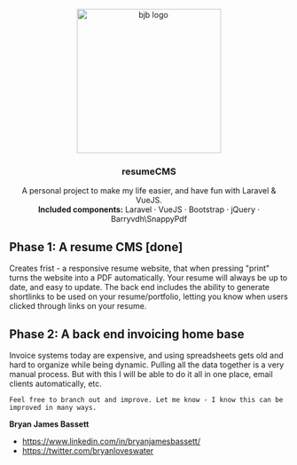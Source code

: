 <p align="center">
  <a href="https://bjbassett.org/">
    <img src="https://bjbassett.org/images/bjb.svg" alt="bjb logo" width="260" >
  </a>
</p>
<h3 align="center">resumeCMS</h3>

<p align="center">
  A personal project to make my life easier, and have fun with Laravel & VueJS.
  <br>
 <strong>Included components:</strong>
  <span>Laravel</span>
  ·
  <span>VueJS</span>
  ·
  <span>Bootstrap</span>
  ·
  <span>jQuery</span>
  ·
  <span>Barryvdh\SnappyPdf</span>
</p>


## Phase 1: A resume CMS  [done]

Creates frist - a responsive resume website, that when pressing "print" turns the website into a PDF automatically. Your resume will always be up to date, and easy to update. The back end includes the ability to generate shortlinks to be used on your resume/portfolio, letting you know when users clicked through links on your resume.


## Phase 2: A back end invoicing home base

Invoice systems today are expensive, and using spreadsheets gets old and hard to organize while being dynamic. Pulling all the data together is a very manual process. But with this I will be able to do it all in one place, email clients automatically, etc.




`Feel free to branch out and improve. Let me know - I know this can be improved in many ways.`

**Bryan James Bassett**
- <https://www.linkedin.com/in/bryanjamesbassett/>
- <https://twitter.com/bryanloveswater>
